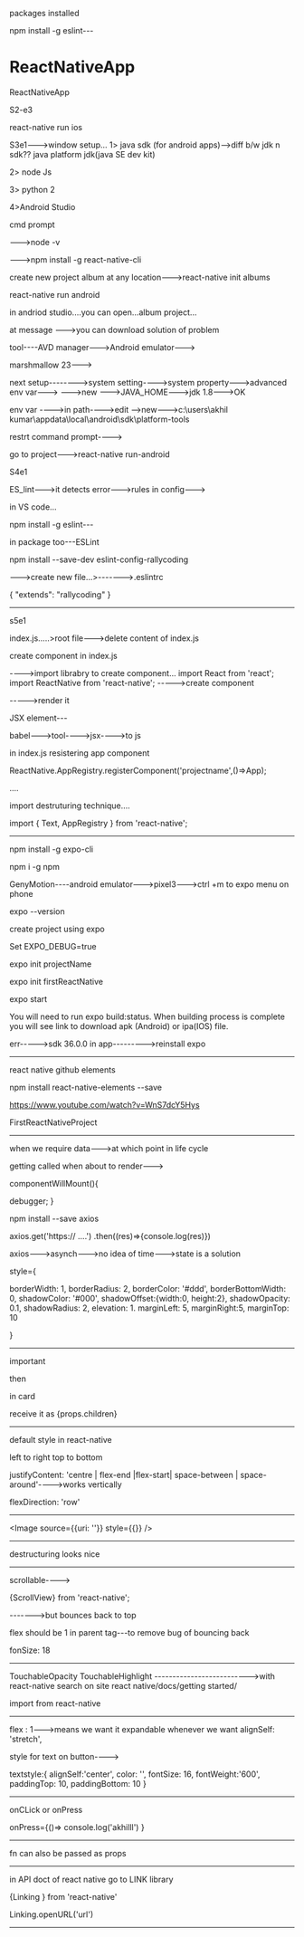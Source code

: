 packages installed

npm install -g eslint---

# ReactNativeApp
ReactNativeApp

S2-e3

react-native run ios

S3e1--->window setup...
1> java sdk (for android apps)-->diff b/w jdk n sdk??
java platform jdk(java SE dev kit)

2>  node Js

3> python 2

4>Android Studio

cmd prompt

--->node -v

--->npm install -g react-native-cli

create new project album at any location--->react-native init albums

react-native run android

in andriod studio....you can open...album project...

at message  --->you can download solution of problem

tool----AVD manager--->Android emulator--->

marshmallow 23--->


next setup-------->system setting---->system property--->advanced env var--->
--->new --->JAVA_HOME--->jdk 1.8--->OK

env var ---->in path---->edit -->new--->c:\users\akhil kumar\appdata\local\android\sdk\platform-tools

restrt command prompt---->

go to project--->react-native run-android

S4e1

ES_lint--->it detects error--->rules in config--->

in VS code...

npm install -g eslint---

in package too---ESLint

npm install --save-dev eslint-config-rallycoding

--->create new file...>------->.eslintrc

{
"extends": "rallycoding"
}


___________

s5e1

index.js.....>root file--->delete content of index.js

create component in index.js

---->import librabry to create component...
import React from 'react';
import ReactNative from 'react-native';
----->create component

----->render it


JSX element---

<Text>
babel--->tool---->jsx---->to js

in index.js resistering app component 

ReactNative.AppRegistry.registerComponent('projectname',()=>App);


....

import destruturing technique....

import { Text, AppRegistry } from 'react-native';



_____________________________

npm install -g expo-cli

npm i -g npm


GenyMotion----android emulator--->pixel3--->ctrl +m to expo menu on phone





expo --version

create project using expo

Set EXPO_DEBUG=true

expo init projectName

expo init firstReactNative

expo start

You will need to run expo build:status. When building process is complete you will see link to download apk (Android) or ipa(IOS) file.


err----->sdk 36.0.0 in app--------->reinstall expo




______________________
react native github elements

npm install react-native-elements --save

https://www.youtube.com/watch?v=WnS7dcY5Hys

FirstReactNativeProject

___________________________________________________

when we require data--->at which point in life cycle

getting called when about to render--->

componentWillMount(){

debugger;
}


npm install --save axios

axios.get('https:// ....')
.then((res)=>{console.log(res)})



axios--->asynch--->no idea of time--->state is a solution

style={

borderWidth: 1,
borderRadius: 2,
borderColor: '#ddd',
borderBottomWidth: 0,
shadowColor: '#000',
shadowOffset:{width:0, height:2},
shadowOpacity: 0.1,
shadowRadius: 2,
elevation: 1.
marginLeft: 5,
marginRight:5,
marginTop: 10



}


______________________________
important

<card> <text></text></card> then

in card

receive it as 
{props.children}

______________________

default  style in react-native


left to right
top to bottom


justifyContent: 'centre | flex-end |flex-start| space-between | space-around'---->works vertically

flexDirection: 'row'

_______________________________________
<Image source={{uri: ''}} style={{}} />
___________________________________________
destructuring looks nice


______________________________________________

scrollable---->

{ScrollView} from 'react-native';

<ScrollView></ScrollView>------->but bounces back to top

flex should be 1 in parent tag---to remove bug of bouncing back

fonSize: 18 

________________________________________________________

 TouchableOpacity
TouchableHighlight
-------------------------->with react-native search on site
react native/docs/getting started/

import from react-native
<TouchableOpacity onPress={} > </TouchableOpacity>


____________________________________

flex : 1--->means we want it expandable whenever we want
alignSelf: 'stretch',


style for text on button---->

textstyle:{
alignSelf:'center',
color: '',
fontSize: 16,
fontWeight:'600',
paddingTop: 10,
paddingBottom: 10
}


________________________________________________

onCLick or onPress

onPress={()=> console.log('akhilll') }


_______________________________________________

fn can also be passed as props

________________________________________

in API doct of react native go to LINK library

{Linking } from 'react-native'

Linking.openURL('url')

_______________________________________________








































 

